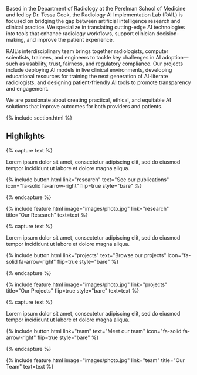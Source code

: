 ---
---

Based in the Department of Radiology at the Perelman School of Medicine and led by Dr. Tessa Cook, the Radiology AI Implementation Lab (RAIL) is focused on bridging the gap between artificial intelligence research and clinical practice. We specialize in translating cutting-edge AI technologies into tools that enhance radiology workflows, support clinician decision-making, and improve the patient experience.

RAIL’s interdisciplinary team brings together radiologists, computer scientists, trainees, and engineers to tackle key challenges in AI adoption—such as usability, trust, fairness, and regulatory compliance. Our projects include deploying AI models in live clinical environments, developing educational resources for training the next generation of AI-literate radiologists, and designing patient-friendly AI tools to promote transparency and engagement.

We are passionate about creating practical, ethical, and equitable AI solutions that improve outcomes for both providers and patients.

{% include section.html %}

## Highlights

{% capture text %}

Lorem ipsum dolor sit amet, consectetur adipiscing elit, sed do eiusmod tempor incididunt ut labore et dolore magna aliqua.

{%
  include button.html
  link="research"
  text="See our publications"
  icon="fa-solid fa-arrow-right"
  flip=true
  style="bare"
%}

{% endcapture %}

{%
  include feature.html
  image="images/photo.jpg"
  link="research"
  title="Our Research"
  text=text
%}

{% capture text %}

Lorem ipsum dolor sit amet, consectetur adipiscing elit, sed do eiusmod tempor incididunt ut labore et dolore magna aliqua.

{%
  include button.html
  link="projects"
  text="Browse our projects"
  icon="fa-solid fa-arrow-right"
  flip=true
  style="bare"
%}

{% endcapture %}

{%
  include feature.html
  image="images/photo.jpg"
  link="projects"
  title="Our Projects"
  flip=true
  style="bare"
  text=text
%}

{% capture text %}

Lorem ipsum dolor sit amet, consectetur adipiscing elit, sed do eiusmod tempor incididunt ut labore et dolore magna aliqua.

{%
  include button.html
  link="team"
  text="Meet our team"
  icon="fa-solid fa-arrow-right"
  flip=true
  style="bare"
%}

{% endcapture %}

{%
  include feature.html
  image="images/photo.jpg"
  link="team"
  title="Our Team"
  text=text
%}
